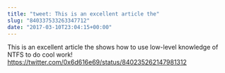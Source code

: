 ```yaml
---
title: "tweet: This is an excellent article the"
slug: "840337533263347712"
date: "2017-03-10T23:04:15+00:00"
---
```

This is an excellent article the shows how to use low-level knowledge of NTFS to do cool work! https://twitter.com/0x6d616e69/status/840235262147981312